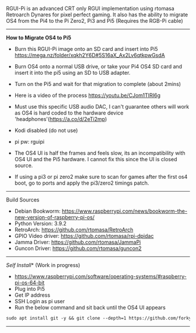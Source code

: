 RGUI-Pi is an advanced CRT only RGUI implementation using rtomasa Retroarch Dynares for pixel perfect gaming. 
It also has the ability to migrate OS4 from the Pi4 to the Pi Zero2, Pi3 and Pi5 (Requires the RGB-Pi cable)

------------------------
**How to Migrate OS4 to Pi5**
- Burn this RGUI-Pi image onto an SD card and insert into Pi5 https://mega.nz/folder/xqkh2Y6D#5S16aX_Ax2Lv6qtkpwGsdA
- Burn OS4 onto a normal USB drive, or take your Pi4 OS4 SD card and insert it into the pi5 using an SD to USB adapter.
- Turn on the Pi5 and wait for that migration to complete (about 2mins)
- Here is a video of the process https://youtu.be/CJom1TIRI6g
- Must use this specific USB audio DAC, I can't guarantee others will work as OS4 is hard coded to the hardware device 'headphones'(https://a.co/d/2eTi2mp) 
- Kodi disabled (do not use)
- pi pw: rguipi

- The OS4 UI is half the frames and feels slow, its an incompatibility with OS4 UI and the Pi5 hardware. I cannot fix this since the UI is closed source.
- If using a pi3 or pi zero2 make sure to scan for games after the first os4 boot, go to ports and apply the pi3/zero2 timings patch.
------------------------
Build Sources
- Debian Bookworm: https://www.raspberrypi.com/news/bookworm-the-new-version-of-raspberry-pi-os/
- Python Version: 3.9.2
- RetroArch: https://github.com/rtomasa/RetroArch
- GPIO Video driver: https://github.com/rtomasa/rpi-dpidac
- Jamma Driver: https://github.com/rtomasa/JammaPi
- Guncon Driver: https://github.com/rtomasa/guncon2
------------------------


*Self Install** (Work in progress)
   - https://www.raspberrypi.com/software/operating-systems/#raspberry-pi-os-64-bit
   - Plug into Pi5
   - Get IP address
   - SSH Login as pi user
   - Run the below command and sit back until the OS4 UI appears
   ```markdown
   sudo apt install git -y && git clone --depth=1 https://github.com/forkymcforkface/RGBPi-Bookworm.git && cd RGBPi-Bookworm && chmod +x Install-OS4.sh && ./Install-RGUI.sh
   ```
--------------------
 

